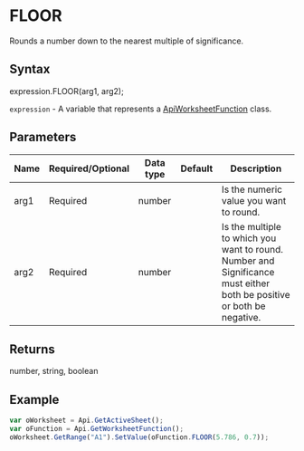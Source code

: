 # FLOOR

Rounds a number down to the nearest multiple of significance.

## Syntax

expression.FLOOR(arg1, arg2);

`expression` - A variable that represents a [ApiWorksheetFunction](../ApiWorksheetFunction.md) class.

## Parameters

| **Name** | **Required/Optional** | **Data type** | **Default** | **Description** |
| ------------- | ------------- | ------------- | ------------- | ------------- |
| arg1 | Required | number |  | Is the numeric value you want to round. |
| arg2 | Required | number |  | Is the multiple to which you want to round. Number and Significance must either both be positive or both be negative. |

## Returns

number, string, boolean

## Example



```javascript
var oWorksheet = Api.GetActiveSheet();
var oFunction = Api.GetWorksheetFunction();
oWorksheet.GetRange("A1").SetValue(oFunction.FLOOR(5.786, 0.7));
```
